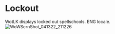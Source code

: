 # Lockout
WotLK displays locked out spellschools. ENG locale.
![WoWScrnShot_041322_211226](https://user-images.githubusercontent.com/78731609/163246631-b84b0bbd-8f6f-4103-96a6-3d413c0292cf.jpg)
